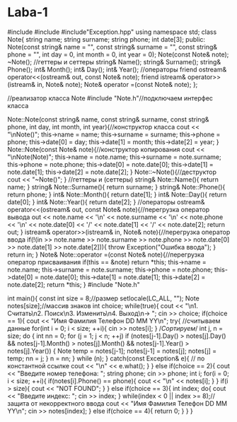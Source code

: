 # Laba-1
#include<string>
#include<iostream>
#include"Exception.hpp"
using namespace std;
class Note{
	string name;
	string surname;
	string phone;
	int date[3];
public:
	Note(const string& name = "", const string& surname = "", const string& phone = "", int day = 0, int month = 0, int year = 0);
	Note(const Note& note);
	~Note();
	//геттеры и сеттеры
	string& Name();
	string& Surname();
	string& Phone();
	int& Month();
	int& Day();
	int& Year();
	//операторы
	friend ostream& operator<<(ostream& out, const Note& note);
	friend istream& operator>>(istream& in, Note& note);
	Note& operator =(const Note& note);
};

//реализатор класса Note
#include "Note.h"//подключаем интерфес класса

Note::Note(const string& name, const string& surname, const string& phone, int day, int month, int year){//конструктор класса
  cout << "\nNote()";
  this->name = name;
  this->surname = surname;
  this->phone = phone;
  this->date[0] = day;
  this->date[1] = month;
  this->date[2] = year;
}
Note::Note(const Note& note){//конструктор копирования
  cout << "\nNote(Note)";
  this->name = note.name;
  this->surname = note.surname;
  this->phone = note.phone;
  this->date[0] = note.date[0];
  this->date[1] = note.date[1];
  this->date[2] = note.date[2];
}
Note::~Note(){//деструктор
	cout << "~Note()";
}
//геттеры и (сеттеры)
string& Note::Name(){
	return name;
}
string& Note::Surname(){
	return surname;
}
string& Note::Phone(){
	return phone;
}
int& Note::Month(){
	return date[1];
}
int& Note::Day(){
	return date[0];
}
int& Note::Year(){
	return date[2];
}
//операторы
ostream& operator<<(ostream& out, const Note& note){//перегрузка оператор вывода
	out << note.name << '\n' << note.surname << '\n' << note.phone << '\n' <<
		note.date[0] << '/' << note.date[1] << '/' << note.date[2];
	return out;
}
istream& operator>>(istream& in, Note& note){//перегрузка оператор ввода
	if(!(in >> note.name >> note.surname >> note.phone >> note.date[0] >> note.date[1] >> note.date[2])){
		throw Exception("Ошибка ввода");
	}
	return in;
}
Note& Note::operator =(const Note& note){//перегрузка оператор присваивания
  if(this == &note) return *this;
  this->name = note.name;
  this->surname = note.surname;
  this->phone = note.phone;
  this->date[0] = note.date[0];
  this->date[1] = note.date[1];
  this->date[2] = note.date[2];
  return *this;
}
#include "Note.h"

int main(){
	const int size = 8;//размер
	setlocale(LC_ALL, "");
	Note notes[size];//массив знаков
	int choice;
	while(true){
		 cout << "\n1. Считать\n2. Поиск\n3. Изменить\n4. Выход\n-> ";
		 cin >> choice;
		 if(choice == 1){
			 cout << "Имя Фамилия Телефон DD MM YY\n";
			 try{
				 //считываем данные
				for(int i = 0; i < size; ++i){
				   cin >> notes[i];
				}
				/*Сортируем*/
				int j, n = size;
				do {
					int nn = 0;
					for (j = 1; j < n; ++j)
						if (notes[j-1].Day() > notes[j].Day() 
							&& notes[j-1].Month() > notes[j].Month()
							&& notes[j-1].Year() > notes[j].Year()) {
							Note temp = notes[j-1];
							notes[j-1] = notes[j];
							notes[j] = temp;
							nn = j;
						}
						n = nn;
				} while (n);
			 }
			 catch(const Exception& e){ // по константной ссылке
				cout << "\n" << e.what();
			 }
		 }
		 else if(choice == 2){
			 cout << "Введите номер телефона: ";
			 string phone;
			 cin >> phone;
			 int i;
			 for(i = 0; i < size; ++i){
				if(notes[i].Phone() == phone){
					cout << "\n" << notes[i];
				}
			 }
			 if(i > size){
				cout << "NOT FOUND";
			 }
		 }
		 else if(choice == 3){
			 int index;
			 do{
				cout << "Введите индекс: ";
				cin >> index;
			 } while(index < 0 || index >= 8);//защита от некорректного ввода
			 cout << "Имя Фамилия Телефон DD MM YY\n";
			 cin >> notes[index];
		 }
		 else if(choice == 4){
			 return 0;
		 }
	}
}
